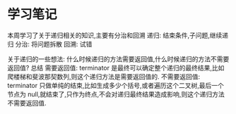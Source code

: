 # 学习笔记
本周学习了关于递归相关的知识,主要有分治和回溯
递归:
    结束条件,子问题,继续递归
分治:
    将问题拆散
回溯:
    试错
    
关于递归的一些想法:
什么时候递归的方法需要返回值,什么时候递归的方法不需要返回值?
总结
需要返回值:
terminator 是最终可以确定整个递归的最终结果,比如爬楼梯和斐波那契数列,则这个递归方法是需要返回值的.
不需要返回值:
terminator 只做单纯的结束,比如生成多少个括号,或者遍历这个二叉树,最后一个节点为 null,就结束了,只作为终点,不会对递归最终结果造成影响,则这个递归方法不需要返回值.